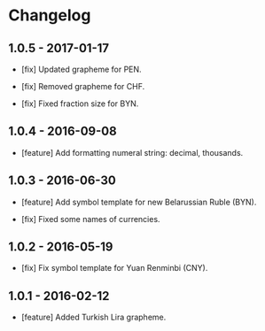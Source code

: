 # Changelog

## 1.0.5 - 2017-01-17

- [fix] Updated grapheme for PEN.

- [fix] Removed grapheme for CHF.

- [fix] Fixed fraction size for BYN.

## 1.0.4 - 2016-09-08

- [feature] Add formatting numeral string: decimal, thousands.

## 1.0.3 - 2016-06-30

- [feature] Add symbol template for new Belarussian Ruble (BYN).

- [fix] Fixed some names of currencies.

## 1.0.2 - 2016-05-19

- [fix] Fix symbol template for Yuan Renminbi (CNY).

## 1.0.1 - 2016-02-12

- [feature] Added Turkish Lira grapheme.